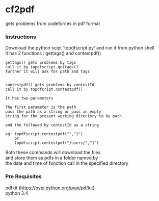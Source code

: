 # cf2pdf
gets problems from codeforces in pdf format

### Instructions ###
  
  Download the python scipt 'topdfscript.py' and run it from python shell  
  It has 2 functions :
    gettags() and contestpdf()
    
    gettags() gets problems by tags 
    call it by topdfscript.gettags()
    further it will ask for path and tags
    
    
    contestpdf() gets problems by contestId
    call it by topdfcript.contestpdf()
    
    It has two parameters
    
    The first parameter is the path
    pass the path as a string or pass an empty 
    string for the present working directory to be path
    
    and the followed by contestId as a string
    
    eg: topdfscript.contestpdf("","1")
        or
        topdfscript.contestpdf("/users/","1")
        
  Both these commands will download the files   
  and store them as pdfs in a folder named by   
  the date and time of function call in the specified directory   
  
  
### Pre Requisites    
  pdfkit (https://pypi.python.org/pypi/pdfkit)  
  python 3.4  
  
  
    
    
    
